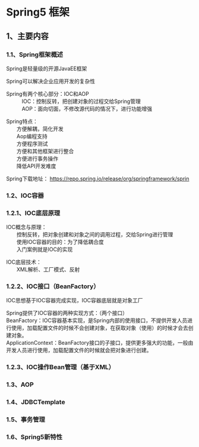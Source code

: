 # Spring5 框架

## 1、主要内容
### 1.1、Spring框架概述
Spring是轻量级的开源JavaEE框架  

Spring可以解决企业应用开发的复杂性  

Spring有两个核心部分：IOC和AOP  
&emsp;&emsp;&emsp;IOC：控制反转，把创建对象的过程交给Spring管理  
&emsp;&emsp;&emsp;AOP：面向切面，不修改源代码的情况下，进行功能增强  

Spring特点：  
&emsp;&emsp;方便解耦，简化开发  
&emsp;&emsp;Aop编程支持  
&emsp;&emsp;方便程序测试  
&emsp;&emsp;方便和其他框架进行整合  
&emsp;&emsp;方便进行事务操作  
&emsp;&emsp;降低API开发难度  

Spring下载地址：
https://repo.spring.io/release/org/springframework/sprin
### 1.2、IOC容器

### 1.2.1、IOC底层原理
IOC概念与原理：  
&emsp;&emsp;控制反转，把对象创建和对象之间的调用过程，交给Spring进行管理  
&emsp;&emsp;使用IOC容器的目的：为了降低耦合度    
&emsp;&emsp;入门案例就是IOC的实现  

IOC底层技术：  
&emsp;&emsp;XML解析、工厂模式、反射

### 1.2.2、IOC接口（BeanFactory）  
IOC思想基于IOC容器完成实现，IOC容器底层就是对象工厂  

Spring提供了IOC容器的两种实现方式：（两个接口）  
BeanFactory：IOC容器基本实现，是Spring内部的使用接口，不提供开发人员进行使用，加载配置文件的时候不会创建对象，在获取对象（使用）的时候才会去创建对象。  
ApplicationContext：BeanFactory接口的子接口，提供更多强大的功能，一般由开发人员进行使用，加载配置文件的时候就会把对象进行创建。  

### 1.2.3、IOC操作Bean管理（基于XML）

### 1.3、AOP

### 1.4、JDBCTemplate

### 1.5、事务管理

### 1.6、Spring5新特性

